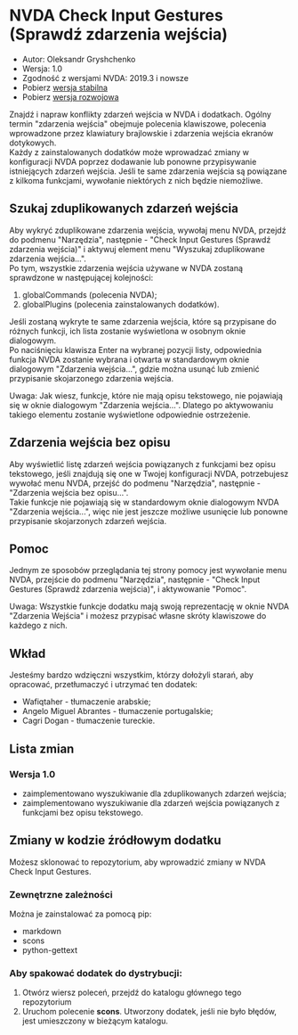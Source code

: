 # NVDA Check Input Gestures (Sprawdź zdarzenia wejścia)

* Autor: Oleksandr Gryshchenko
* Wersja: 1.0
* Zgodność z wersjami NVDA: 2019.3 i nowsze
* Pobierz [wersja stabilna][1]
* Pobierz [wersja rozwojowa][2]

Znajdź i napraw konflikty zdarzeń wejścia w NVDA i dodatkach. Ogólny termin "zdarzenia wejścia" obejmuje polecenia klawiszowe, polecenia wprowadzone przez klawiatury brajlowskie i zdarzenia wejścia ekranów dotykowych.  
Każdy z zainstalowanych dodatków może wprowadzać zmiany w konfiguracji NVDA poprzez dodawanie lub ponowne przypisywanie istniejących zdarzeń wejścia. Jeśli te same zdarzenia wejścia są powiązane z kilkoma funkcjami, wywołanie niektórych z nich będzie niemożliwe.  

## Szukaj zduplikowanych zdarzeń wejścia
Aby wykryć zduplikowane zdarzenia wejścia, wywołaj menu NVDA, przejdź do podmenu "Narzędzia", następnie - "Check Input Gestures (Sprawdź zdarzenia wejścia)" i aktywuj element menu "Wyszukaj zduplikowane zdarzenia wejścia...".  
Po tym, wszystkie zdarzenia wejścia używane w NVDA zostaną sprawdzone w następującej kolejności:  

1. globalCommands (polecenia NVDA);  
2. globalPlugins (polecenia zainstalowanych dodatków).  

Jeśli zostaną wykryte te same zdarzenia wejścia, które są przypisane do różnych funkcji, ich lista zostanie wyświetlona w osobnym oknie dialogowym.  
Po naciśnięciu klawisza Enter na wybranej pozycji listy, odpowiednia funkcja NVDA zostanie wybrana i otwarta w standardowym oknie dialogowym "Zdarzenia wejścia...", gdzie można usunąć lub zmienić przypisanie skojarzonego zdarzenia wejścia.  

Uwaga: Jak wiesz, funkcje, które nie mają opisu tekstowego, nie pojawiają się w oknie dialogowym "Zdarzenia wejścia...". Dlatego po aktywowaniu takiego elementu zostanie wyświetlone odpowiednie ostrzeżenie.

## Zdarzenia wejścia bez opisu
Aby wyświetlić listę zdarzeń wejścia powiązanych z funkcjami bez opisu tekstowego, jeśli znajdują się one w Twojej konfiguracji NVDA, potrzebujesz wywołać menu NVDA, przejść do podmenu "Narzędzia", następnie - "Zdarzenia wejścia bez opisu...".  
Takie funkcje nie pojawiają się w standardowym oknie dialogowym NVDA "Zdarzenia wejścia...", więc nie jest jeszcze możliwe usunięcie lub ponowne przypisanie skojarzonych zdarzeń wejścia.

## Pomoc
Jednym ze sposobów przeglądania tej strony pomocy jest wywołanie menu NVDA, przejście do podmenu "Narzędzia", następnie - "Check Input Gestures (Sprawdź zdarzenia wejścia)", i aktywowanie "Pomoc".

Uwaga: Wszystkie funkcje dodatku mają swoją reprezentację w oknie NVDA "Zdarzenia Wejścia" i możesz przypisać własne skróty klawiszowe do każdego z nich.

## Wkład
Jesteśmy bardzo wdzięczni wszystkim, którzy dołożyli starań, aby opracować, przetłumaczyć i utrzymać ten dodatek:

* Wafiqtaher - tłumaczenie arabskie;
* Angelo Miguel Abrantes - tłumaczenie portugalskie;
* Cagri Dogan - tłumaczenie tureckie.

## Lista zmian

### Wersja 1.0
* zaimplementowano wyszukiwanie dla zduplikowanych zdarzeń wejścia;
* zaimplementowano wyszukiwanie dla zdarzeń wejścia powiązanych z funkcjami bez opisu tekstowego.

## Zmiany w kodzie źródłowym dodatku
Możesz sklonować to repozytorium, aby wprowadzić zmiany w NVDA Check Input Gestures.

### Zewnętrzne zależności
Można je zainstalować za pomocą pip:

- markdown
- scons
- python-gettext

### Aby spakować dodatek do dystrybucji:
1. Otwórz wiersz poleceń, przejdź do katalogu głównego tego repozytorium
2. Uruchom polecenie **scons**. Utworzony dodatek, jeśli nie było błędów, jest umieszczony w bieżącym katalogu.

[1]: https://github.com/grisov/checkGestures/releases/download/latest/checkGestures-1.0.nvda-addon
[2]: https://github.com/grisov/checkGestures/releases/download/latest/checkGestures-1.0.1-dev.nvda-addon
